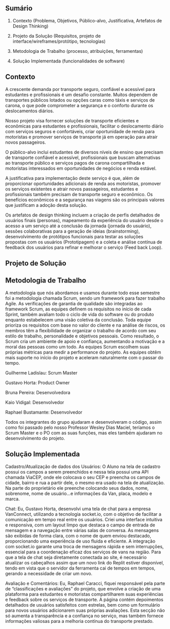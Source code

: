 ## Sumário

1. Contexto (Problema, Objetivos, Público-alvo, Justificativa, Artefatos de Design Thinking)

2. Projeto da Solução (Requisitos, projeto de interface/wireframes/protótipo, tecnologias)

3. Metodologia de Trabalho (processo, atribuições, ferramentas)

4. Solução Implementada (funcionalidades de software) 

## Contexto

A crescente demanda por transporte seguro, confiável e acessível para estudantes e profissionais é um desafio constante. Muitos dependem de transportes públicos lotados ou opções caras como táxis e serviços de carona, o que pode comprometer a segurança e o conforto durante os deslocamentos diários.

Nosso projeto visa fornecer soluções de transporte eficientes e econômicas para estudantes e profissionais, facilitar o deslocamento diário com serviços seguros e confortáveis, criar oportunidade de renda para motoristas e promover serviços de transporte já em operação para atrair novos passageiros.

O público-alvo inclui estudantes de diversos níveis de ensino que precisam de transporte confiável e acessível, profissionais que buscam alternativas ao transporte público e serviços pagos de carona compartilhada e motoristas interessados em oportunidades de negócios e renda estável.

A justificativa para implementação deste serviço é que, além de proporcionar oportunidades adicionais de renda aos motoristas, promover os serviços existentes e atrair novos passageiros, estudantes e profissionais também precisam de transporte seguro e econômico. Os benefícios econômicos e a segurança nas viagens são os principais valores que justificam a adoção desta solução.

Os artefatos de design thinking incluem a criação de perfis detalhados de usuários finais (personas), mapeamento da experiência do usuário desde o acesso a um serviço até a conclusão da jornada (jornada do usuário), sessões colaborativas para a geração de ideias (brainstorming), desenvolvimento de protótipos funcionais para testar as soluções propostas com os usuários (Prototipagem) e a coleta e análise contínua de feedback dos usuários para refinar e melhorar o serviço (Feed back Loop).

## Projeto de Solução

## Metodologia de Trabalho

A metodologia que nós abordamos e usamos durante todo esse semestre foi a metodologia chamada Scrum, sendo um framework para fazer trabalho Agile.
As verificações de garantia de qualidade são integradas ao framework Scrum, as equipes definem os requisitos no início de cada Sprint, também avaliam todo o ciclo de vida do software ou do produto enquanto estabelecem uma visão coletiva da conclusão.
Toda equipe prioriza os requisitos com base no valor do cliente e na análise de riscos, os membros têm a flexibilidade de organizar o trabalho de acordo com seu estilo de trabalho, personalidade e objetivos pessoais. 
Como resultado, o Scrum cria um ambiente de apoio e confiança, aumentando a motivação e a moral das pessoas como um todo.
As equipes Scrum escolhem suas próprias métricas para medir a performance do projeto. As equipes obtêm mais suporte no início do projeto e aceleram naturalmente com o passar do tempo.

Guilherme Ladislau: Scrum Master

Gustavo Horta: Product Owner

Bruna Pereira: Desenvolvedora

Kaio Vidigal: Desenvolvedor

Raphael Bustamante: Desenvolvedor

Todos os integrantes do grupo ajudaram e desenvolveram o código, assim como foi passado pelo nosso Professor Wesley Dias Maciel, teríamos o Scrum Master e o PO com as suas funções, mas eles também ajudaram no desenvolvimento do projeto.

## Solução Implementada

Cadastro/Atualização de dados dos Usuários: O Aluno na tela de cadastro possui os campos a serem preenchidos e nessa tela possui uma API chamada ViaCEP, onde ele colocava o seu CEP e preencha os campos de cidade, bairro e rua a partir dele, o mesmo era usado na tela de atualização. Na parte do proprietário ele preenche colocando seus dados, nome, sobrenome, nome de usuário…e informações da Van, placa, modelo e marca.

Chat: Eu, Gustavo Horta, desenvolvi uma tela de chat para a empresa VanConnect, utilizando a tecnologia socket.io, com o objetivo de facilitar a comunicação em tempo real entre os usuários. Criei uma interface intuitiva e responsiva, com um layout limpo que destaca o campo de entrada de mensagem e a navegação entre várias salas de conversa. As mensagens são exibidas de forma clara, com o nome de quem enviou destacado, proporcionando uma experiência de uso fluida e eficiente. A integração com socket.io garante uma troca de mensagens rápida e sem interrupções, essencial para a coordenação eficaz dos serviços de vans na região.
Para que a tela de chat seja diretamente conectada ao site, é necessário atualizar os cabeçalhos assim que um novo link do Replit estiver disponível, tendo em vista que o servidor da ferramenta cai de tempos em tempos, gerando a necessidade de criar um novo.

Avaliação e  Comentários: Eu, Raphael Caracci, fiquei responsável pela parte de “classificações e avaliações” do projeto, que envolve a criação de uma plataforma para estudantes e motoristas compartilharem suas experiências e feedback sobre os serviços de transporte. A página contém depoimentos detalhados de usuários satisfeitos com estrelas, bem como um formulário para novos usuários adicionarem suas próprias avaliações. Esta secção não só aumenta a transparência e a confiança no serviço, mas também fornece informações valiosas para a melhoria contínua do transporte prestado.
